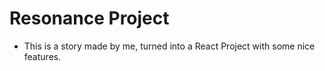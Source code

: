 # Resonance Project

- This is a story made by me, turned into a React Project with some nice features.
